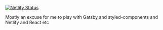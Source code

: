 [![Netlify Status](https://api.netlify.com/api/v1/badges/22219241-5ebf-45d1-aa7c-4d8b55f15cd6/deploy-status)](https://app.netlify.com/sites/fitness-tracker/deploys)

Mostly an excuse for me to play with Gatsby and styled-components and Netlify and React etc
